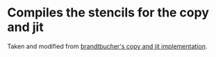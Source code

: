 # Compiles the stencils for the copy and jit

Taken and modified from [brandtbucher's copy and jit implementation](https://github.com/brandtbucher/cpython/tree/07cffb466469ea679001a8d485d109a6348d09ba).

